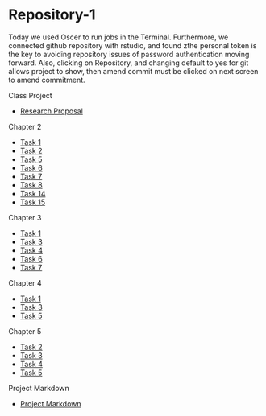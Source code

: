 # Repository-1
Today we used Oscer to run jobs in the Terminal. Furthermore, we connected github repository with rstudio, and found zthe personal token is the key to avoiding repository issues of password authentication moving forward. Also, clicking on Repository, and changing default to yes for git allows project to show, then amend commit must be clicked on next screen to amend commitment.

Class Project
* [Research Proposal](https://github.com/con7291/Repository-1/blob/main/A%20Brief%20Research%20Proposal%20(4).pdf)

Chapter 2
* [Task 1](https://github.com/con7291/Repository-1/tree/666a8b7e5b181643edbdb47ed8bb2c95ded9a108/CHP2Tsk1)
* [Task 2](https://github.com/con7291/Repository-1/tree/666a8b7e5b181643edbdb47ed8bb2c95ded9a108/CHP2Tsk2)
* [Task 5](https://github.com/con7291/Repository-1/tree/666a8b7e5b181643edbdb47ed8bb2c95ded9a108/CHP2Tsk5)
* [Task 6](https://github.com/con7291/Repository-1/tree/666a8b7e5b181643edbdb47ed8bb2c95ded9a108/CHP2Tsk6)
* [Task 7](https://github.com/con7291/Repository-1/tree/666a8b7e5b181643edbdb47ed8bb2c95ded9a108/CHP2Tsk7)
* [Task 8](https://github.com/con7291/Repository-1/tree/666a8b7e5b181643edbdb47ed8bb2c95ded9a108/CHP2Tsk8)
* [Task 14](https://github.com/con7291/Repository-1/tree/4abab804d091b37a308fd60f0046da61bdf2074a/CHP2Tsk14)
* [Task 15](https://github.com/con7291/Repository-1/tree/4abab804d091b37a308fd60f0046da61bdf2074a/CHP2Tsk15)

Chapter 3
* [Task 1](https://github.com/con7291/Repository-1/tree/4abab804d091b37a308fd60f0046da61bdf2074a/CHP3Tsk1)
* [Task 3](https://github.com/con7291/Repository-1/tree/4abab804d091b37a308fd60f0046da61bdf2074a/CHP3Tsk3)
* [Task 4](https://github.com/con7291/Repository-1/tree/4abab804d091b37a308fd60f0046da61bdf2074a/CHP3Tsk4)
* [Task 6](https://github.com/con7291/Repository-1/tree/b720e0f86b5033995935c8d8ae19c590f180d0e1/CHP3Tsk6)
* [Task 7](https://github.com/con7291/Repository-1/tree/b720e0f86b5033995935c8d8ae19c590f180d0e1/CHP3Tsk7)

Chapter 4
* [Task 1](https://github.com/con7291/Repository-1/tree/b720e0f86b5033995935c8d8ae19c590f180d0e1/CHP4Tsk1)
* [Task 3](https://github.com/con7291/Repository-1/tree/4ed22ebcc8cf818f105e172aac51964c5b4173d2/CHP4Tsk3)
* [Task 5](https://github.com/con7291/Repository-1/tree/4ed22ebcc8cf818f105e172aac51964c5b4173d2/CHP4Tsk5)

Chapter 5
* [Task 2](https://github.com/con7291/Repository-1/tree/4ed22ebcc8cf818f105e172aac51964c5b4173d2/CHP5Tsk2)
* [Task 3](https://github.com/con7291/Repository-1/tree/4ed22ebcc8cf818f105e172aac51964c5b4173d2/CHP5Tsk3)
* [Task 4](https://github.com/con7291/Repository-1/tree/4ed22ebcc8cf818f105e172aac51964c5b4173d2/CHP5Tsk4)
* [Task 5](https://github.com/con7291/Repository-1/tree/4ed22ebcc8cf818f105e172aac51964c5b4173d2/CHP5Tsk5)

Project Markdown
* [Project Markdown](https://github.com/con7291/Repository-1/blob/main/Project_markdown.md)